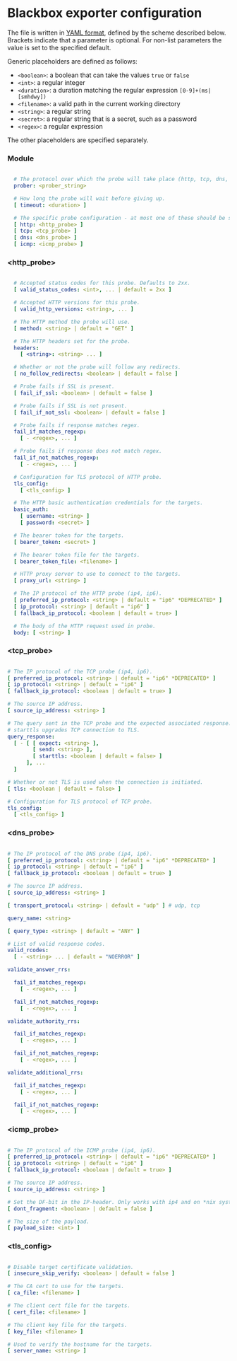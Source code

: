 # Blackbox exporter configuration

The file is written in [YAML format](http://en.wikipedia.org/wiki/YAML), defined by the scheme described below.
Brackets indicate that a parameter is optional.
For non-list parameters the value is set to the specified default.

Generic placeholders are defined as follows:

* `<boolean>`: a boolean that can take the values `true` or `false`
* `<int>`: a regular integer
* `<duration>`: a duration matching the regular expression `[0-9]+(ms|[smhdwy])`
* `<filename>`: a valid path in the current working directory
* `<string>`: a regular string
* `<secret>`: a regular string that is a secret, such as a password
* `<regex>`: a regular expression

The other placeholders are specified separately.

### Module
```yml

  # The protocol over which the probe will take place (http, tcp, dns, icmp).
  prober: <prober_string>

  # How long the probe will wait before giving up.
  [ timeout: <duration> ]

  # The specific probe configuration - at most one of these should be specified.
  [ http: <http_probe> ]
  [ tcp: <tcp_probe> ]
  [ dns: <dns_probe> ]
  [ icmp: <icmp_probe> ]

```

### <http_probe>
```yml

  # Accepted status codes for this probe. Defaults to 2xx.
  [ valid_status_codes: <int>, ... | default = 2xx ]

  # Accepted HTTP versions for this probe.
  [ valid_http_versions: <string>, ... ]

  # The HTTP method the probe will use.
  [ method: <string> | default = "GET" ]

  # The HTTP headers set for the probe.
  headers:
    [ <string>: <string> ... ]

  # Whether or not the probe will follow any redirects.
  [ no_follow_redirects: <boolean> | default = false ]

  # Probe fails if SSL is present.
  [ fail_if_ssl: <boolean> | default = false ]

  # Probe fails if SSL is not present.
  [ fail_if_not_ssl: <boolean> | default = false ]

  # Probe fails if response matches regex.
  fail_if_matches_regexp:
    [ - <regex>, ... ]

  # Probe fails if response does not match regex.
  fail_if_not_matches_regexp:
    [ - <regex>, ... ]

  # Configuration for TLS protocol of HTTP probe.
  tls_config:
    [ <tls_config> ]

  # The HTTP basic authentication credentials for the targets.
  basic_auth:
    [ username: <string> ]
    [ password: <secret> ]

  # The bearer token for the targets.
  [ bearer_token: <secret> ]

  # The bearer token file for the targets.
  [ bearer_token_file: <filename> ]

  # HTTP proxy server to use to connect to the targets.
  [ proxy_url: <string> ]

  # The IP protocol of the HTTP probe (ip4, ip6).
  [ preferred_ip_protocol: <string> | default = "ip6" *DEPRECATED* ]
  [ ip_protocol: <string> | default = "ip6" ]
  [ fallback_ip_protocol: <boolean | default = true> ]

  # The body of the HTTP request used in probe.
  body: [ <string> ]


```

### <tcp_probe>

```yml

# The IP protocol of the TCP probe (ip4, ip6).
[ preferred_ip_protocol: <string> | default = "ip6" *DEPRECATED* ]
[ ip_protocol: <string> | default = "ip6" ]
[ fallback_ip_protocol: <boolean | default = true> ]

# The source IP address.
[ source_ip_address: <string> ]

# The query sent in the TCP probe and the expected associated response.
# starttls upgrades TCP connection to TLS.
query_response:
  [ - [ [ expect: <string> ],
        [ send: <string> ],
        [ starttls: <boolean | default = false> ]
      ], ...
  ]

# Whether or not TLS is used when the connection is initiated.
[ tls: <boolean | default = false> ]

# Configuration for TLS protocol of TCP probe.
tls_config:
  [ <tls_config> ]

```

### <dns_probe>

```yml

# The IP protocol of the DNS probe (ip4, ip6).
[ preferred_ip_protocol: <string> | default = "ip6" *DEPRECATED* ]
[ ip_protocol: <string> | default = "ip6" ]
[ fallback_ip_protocol: <boolean | default = true> ]

# The source IP address.
[ source_ip_address: <string> ]

[ transport_protocol: <string> | default = "udp" ] # udp, tcp

query_name: <string>

[ query_type: <string> | default = "ANY" ]

# List of valid response codes.
valid_rcodes:
  [ - <string> ... | default = "NOERROR" ]

validate_answer_rrs:

  fail_if_matches_regexp:
    [ - <regex>, ... ]

  fail_if_not_matches_regexp:
    [ - <regex>, ... ]

validate_authority_rrs:

  fail_if_matches_regexp:
    [ - <regex>, ... ]

  fail_if_not_matches_regexp:
    [ - <regex>, ... ]

validate_additional_rrs:

  fail_if_matches_regexp:
    [ - <regex>, ... ]

  fail_if_not_matches_regexp:
    [ - <regex>, ... ]

```

### <icmp_probe>

```yml

# The IP protocol of the ICMP probe (ip4, ip6).
[ preferred_ip_protocol: <string> | default = "ip6" *DEPRECATED* ]
[ ip_protocol: <string> | default = "ip6" ]
[ fallback_ip_protocol: <boolean | default = true> ]

# The source IP address.
[ source_ip_address: <string> ]

# Set the DF-bit in the IP-header. Only works with ip4 and on *nix systems.
[ dont_fragment: <boolean> | default = false ]

# The size of the payload.
[ payload_size: <int> ]

```

### <tls_config>

```yml

# Disable target certificate validation.
[ insecure_skip_verify: <boolean> | default = false ]

# The CA cert to use for the targets.
[ ca_file: <filename> ]

# The client cert file for the targets.
[ cert_file: <filename> ]

# The client key file for the targets.
[ key_file: <filename> ]

# Used to verify the hostname for the targets.
[ server_name: <string> ]

```

